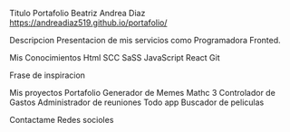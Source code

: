 Titulo
Portafolio Beatriz Andrea Diaz
https://andreadiaz519.github.io/portafolio/

Descripcion
Presentacion de mis servicios como Programadora Fronted.

Mis Conocimientos
Html
SCC
SaSS
JavaScript
React
Git

Frase de inspiracion

Mis proyectos
Portafolio
Generador de Memes
Mathc 3
Controlador de Gastos
Administrador de reuniones
Todo app
Buscador de peliculas

Contactame
Redes socioles

